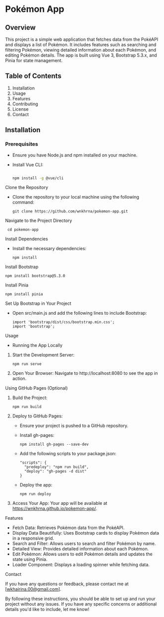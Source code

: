 # Pokémon App 


## Overview 

This project is a simple web application that fetches data from the PokéAPI and displays a list of Pokémon. It includes features such as searching and filtering Pokémon, viewing detailed information about each Pokémon, and editing Pokémon details. The app is built using Vue 3, Bootstrap 5.3.x, and Pinia for state management. 


## Table of Contents 

1. Installation 
2. Usage 
3. Features 
4. Contributing 
5. License 
6. Contact 
 

## Installation 
 

### Prerequisites 

- Ensure you have Node.js and npm installed on your machine. 

- Install Vue CLI: 

  ```bash 

  npm install -g @vue/cli 

Clone the Repository 

- Clone the repository to your local machine using the following command: 
 
      git clone https://github.com/wnkhrna/pokemon-app.git 

Navigate to the Project Directory 

     cd pokemon-app 

Install Dependencies 

- Install the necessary dependencies: 

      npm install 

Install Bootstrap 

    npm install bootstrap@5.3.0 

Install Pinia 

    npm install pinia 

Set Up Bootstrap in Your Project 

- Open src/main.js and add the following lines to include Bootstrap: 

      import 'bootstrap/dist/css/bootstrap.min.css'; 
      import 'bootstrap'; 

Usage 

- Running the App Locally 

1. Start the Development Server: 

       npm run serve 

2. Open Your Browser: Navigate to http://localhost:8080 to see the app in action. 

Using GitHub Pages (Optional) 

1. Build the Project: 

       npm run build 

2. Deploy to GitHub Pages:  
   - Ensure your project is pushed to a GitHub repository. 
   - Install gh-pages: 

         npm install gh-pages --save-dev 

   - Add the following scripts to your package.json: 

         "scripts": { 
           "predeploy": "npm run build",
           "deploy": "gh-pages -d dist"
         } 

   - Deploy the app: 

         npm run deploy 

3. Access Your App: Your app will be available at https://wnkhrna.github.io/pokemon-app/. 

Features 

- Fetch Data: Retrieves Pokémon data from the PokéAPI. 
- Display Data Beautifully: Uses Bootstrap cards to display Pokémon data in a responsive grid. 
- Search and Filter: Allows users to search and filter Pokémon by name. 
- Detailed View: Provides detailed information about each Pokémon. 
- Edit Pokémon: Allows users to edit Pokémon details and updates the state using Pinia. 
- Loader Component: Displays a loading spinner while fetching data.  

Contact 

If you have any questions or feedback, please contact me at [wkhairina.00@gmail.com]. 

By following these instructions, you should be able to set up and run your project without any issues. If you have any specific concerns or additional details you'd like to include, let me know! 
